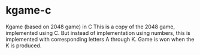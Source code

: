 # kgame-c
Kgame (based on 2048 game) in C
This is a copy of the 2048 game, implemented using C. 
But instead of implementation using numbers, this is implemented with corresponding letters A through K.
Game is won when the K is produced.
